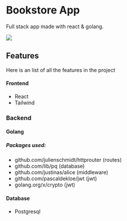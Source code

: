 # Bookstore App

Full stack app made with react & golang.

[![](https://i.imgur.com/WRpghX7.png)](https://i.imgur.com/WRpghX7.png)

## Features

Here is an list of all the features in the project

#### Frontend
- React
- Tailwind

### Backend
#### Golang

##### Packages used:
- github.com/julienschmidt/httprouter (routes)
- github.com/lib/pq (database)
- github.com/justinas/alice (middleware)
- github.com/pascaldekloe/jwt (jwt)
- golang.org/x/crypto (jwt)

#### Database
- Postgresql